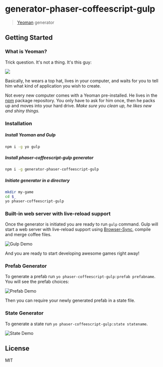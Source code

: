 # generator-phaser-coffeescript-gulp

> [Yeoman](http://yeoman.io) generator


## Getting Started

### What is Yeoman?

Trick question. It's not a thing. It's this guy:

![](http://i.imgur.com/JHaAlBJ.png)

Basically, he wears a top hat, lives in your computer, and waits for you to tell him what kind of application you wish to create.

Not every new computer comes with a Yeoman pre-installed. He lives in the [npm](https://npmjs.org) package repository. You only have to ask for him once, then he packs up and moves into your hard drive. *Make sure you clean up, he likes new and shiny things.*


### Installation

##### Install Yeoman and Gulp

```bash
npm i -g yo gulp
```

##### Install phaser-coffeescript-gulp generator


```bash
npm i -g generator-phaser-coffeescript-gulp
```

##### Initiate generator in a directory

```bash
mkdir my-game
cd $_
yo phaser-coffeescript-gulp
```

### Built-in web server with live-reload support

Once the generator is initiated you are ready to run `gulp` command.
Gulp will start a web server with live-reload support using [Browser-Sync](https://github.com/Browsersync/browser-sync), compile and merge coffee files.

![Gulp Demo](http://g.recordit.co/AmblNXxmN0.gif)

And you are ready to start developing awesome games right away!

### Prefab Generator

To generate a prefab run `yo phaser-coffeescript-gulp:prefab prefabname`. You will see the prefab choices:

![Prefab Demo](http://g.recordit.co/Yt7g7tG52m.gif)

Then you can require your newly generated prefab in a state file.

### State Generator

To generate a state run `yo phaser-coffeescript-gulp:state statename`.

![State Demo](http://g.recordit.co/YmGLbBKSUO.gif)

## License

MIT
